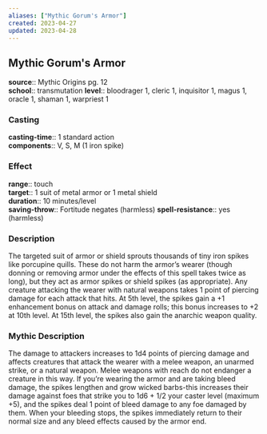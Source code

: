 ```yaml
---
aliases: ["Mythic Gorum's Armor"]
created: 2023-04-27
updated: 2023-04-28
---
```


## Mythic Gorum's Armor

**source**:: Mythic Origins pg. 12  
**school**:: transmutation
**level**:: bloodrager 1, cleric 1, inquisitor 1, magus 1, oracle 1, shaman 1, warpriest 1

### Casting

**casting-time**:: 1 standard action  
**components**:: V, S, M (1 iron spike)

### Effect

**range**:: touch  
**target**:: 1 suit of metal armor or 1 metal shield  
**duration**:: 10 minutes/level  
**saving-throw**:: Fortitude negates (harmless)
**spell-resistance**:: yes (harmless)

### Description

The targeted suit of armor or shield sprouts thousands of tiny iron spikes like porcupine quills. These do not harm the armor’s wearer (though donning or removing armor under the effects of this spell takes twice as long), but they act as armor spikes or shield spikes (as appropriate). Any creature attacking the wearer with natural weapons takes 1 point of piercing damage for each attack that hits. At 5th level, the spikes gain a +1 enhancement bonus on attack and damage rolls; this bonus increases to +2 at 10th level. At 15th level, the spikes also gain the anarchic weapon quality.

### Mythic Description

The damage to attackers increases to 1d4 points of piercing damage and affects creatures that attack the wearer with a melee weapon, an unarmed strike, or a natural weapon. Melee weapons with reach do not endanger a creature in this way. If you’re wearing the armor and are taking bleed damage, the spikes lengthen and grow wicked barbs-this increases their damage against foes that strike you to 1d6 + 1/2 your caster level (maximum +5), and the spikes deal 1 point of bleed damage to any foe damaged by them. When your bleeding stops, the spikes immediately return to their normal size and any bleed effects caused by the armor end.
